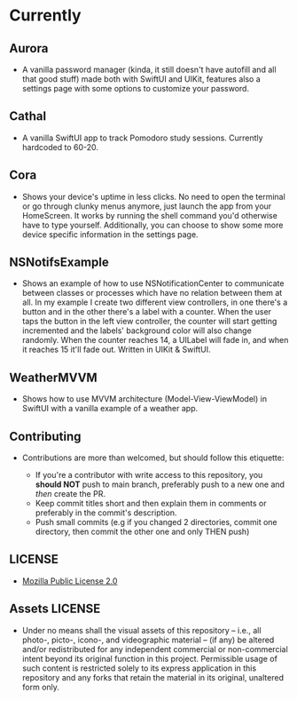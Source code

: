 # Currently

## Aurora

* A vanilla password manager (kinda, it still doesn't have autofill and all that good stuff) made both with SwiftUI and UIKit, features also a settings page with some options to customize your password.

## Cathal

* A vanilla SwiftUI app to track Pomodoro study sessions. Currently hardcoded to 60-20.

## Cora

* Shows your device's uptime in less clicks. No need to open the terminal or go through clunky menus anymore, just launch the app from your HomeScreen. It works by running the shell command you'd otherwise have to type yourself. Additionally, you can choose to show some more device specific information in the settings page.

## NSNotifsExample

* Shows an example of how to use NSNotificationCenter to communicate between classes or processes which have no relation between them at all. In my example I create two different view controllers, in one there's a button and in the other there's a label with a counter. When the user taps the button in the left view controller, the counter will start getting incremented and the labels' background color will also change randomly. When the counter reaches 14, a UILabel will fade in, and when it reaches 15 it'll fade out. Written in UIKit & SwiftUI.

## WeatherMVVM

* Shows how to use MVVM architecture (Model-View-ViewModel) in SwiftUI with a vanilla example of a weather app.

## Contributing

* Contributions are more than welcomed, but should follow this etiquette:

	* If you're a contributor with write access to this repository, you **should NOT** push to main branch, preferably push to a new one and *then* create the PR.
	* Keep commit titles short and then explain them in comments or preferably in the commit's description.
	* Push small commits (e.g if you changed 2 directories, commit one directory, then commit the other one and only THEN push)

## LICENSE

* [Mozilla Public License 2.0](https://www.mozilla.org/en-US/MPL/2.0/)

## Assets LICENSE

* Under no means shall the visual assets of this repository – i.e., all photo-, picto-, icono-, and videographic material – (if any) be altered and/or redistributed for any independent commercial or non-commercial intent beyond its original function in this project. Permissible usage of such content is restricted solely to its express application in this repository and any forks that retain the material in its original, unaltered form only.
